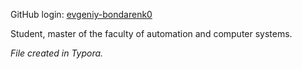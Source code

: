 GitHub login: [evgeniy-bondarenk0](https://github.com/evgeniy-bondarenk0)

Student, master of the faculty of automation and computer systems.





*File created in Typora.*

